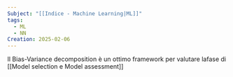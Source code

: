 ```yaml
---
Subject: "[[Indice - Machine Learning|ML]]"
tags:
  - ML
  - NN
Creation: 2025-02-06
---
```

Il Bias-Variance decomposition è un ottimo framework per valutare lafase di [[Model selection e Model assessment]]